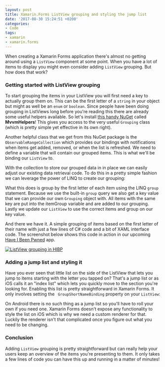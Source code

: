 ```yaml
---
layout: post
title: Xamarin.Forms ListView grouping and styling the jump list
date: '2017-08-30 15:24:51 +0200'
categories:
- Code
tags:
- xamarin
- xamarin.forms
---
```


When creating a Xamarin Forms application there's almost no getting around using a `ListView` component at some point. When you have a lot of items to display you might even consider adding `ListView` grouping. But how does that work?

### Getting started with ListView grouping

To start grouping the items in your ListView you will first need a key to actually group them on. This can be the first letter of a `string` in your object but might as well be an `enum` or `boolean`. Since people have been doing grouping in ListViews long before you're reading this there are already some useful helpers available. So let's install [this handy NuGet](https://www.nuget.org/packages/Refractored.MvvmHelpers/) called **MvvmHelpers**! This gives you access to the very useful `Grouping` class (which is pretty simple yet effective in its own right).

Another helpful class that we get from this NuGet package is the `ObservableRangeCollection` which provides our bindings with notifications when items get added, removed, or when the list is refreshed. We need to define a variable that will contain our grouped items. This is what we'll be binding our `ListView` to.

<script src="https://gist.github.com/sthewissen/2b9bb8c218de88c2dd6911356da562eb.js"></script>

With the collection to store our grouped data in in place we can easily adjust our existing data retrieval code. To do this in a pretty simple fashion we can leverage the power of LINQ to create our grouping:

<script src="https://gist.github.com/sthewissen/9c87d58ad8605e9c7f340107e3d32ed6.js"></script>

What this does is group by the first letter of each item using the LINQ `group` statement. Because we use the built-in `group` query we also get a key value that we can provide our own `Grouping` object with. All items with the same key are put into the itemGroup variable and are added to our grouping. Lastly we update our `ListView` to use the correct items and group on our key value.

<script src="https://gist.github.com/sthewissen/8a5247de1fc85ac9bd2acdf92d5c71f8.js"></script>

And there we have it. A simple grouping of items based on the first letter of their name with just a few lines of C# code and a bit of XAML interface code. The screenshot below shows this code in action in our upcoming [Have I Been Pwned](https://haveibeenpwned.com) app.

[![ListView grouping in HIBP](/images/posts/hibp-320x570.png)](/images/posts/hibp.png)

### Adding a jump list and styling it

Have you ever seen that little list on the side of the ListView that lets you jump to items starting with the letter you tapped on? That's a jump list or as iOS calls it an "index list" which lets you quickly move to the section you're looking for. Enabling this list is pretty straightforward in Xamarin Forms. It only involves setting the ` GroupShortNameBinding` property on your `ListView`:

<script src="https://gist.github.com/sthewissen/a8b93ea3606b8e3dea61ed1c317bc047.js"></script>

On Android there is no such thing as a jump list so you'll have to roll your own if you need one. Xamarin Forms doesn't expose any functionality to style the list on iOS which is why we need a custom renderer for that. Luckily the renderer isn't that complicated once you figure out what you need to be changing.

<script src="https://gist.github.com/sthewissen/006329079d51fbd8535b944a02419508.js"></script>

### Conclusion

Adding `ListView` grouping is pretty straightforward but can really help your users keep an overview of the items you're presenting to them. It only takes a few lines of code you can have this up and running in a matter of minutes!
